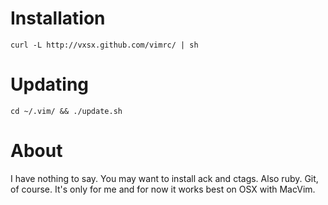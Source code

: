 Installation
============
```
curl -L http://vxsx.github.com/vimrc/ | sh
```

Updating
========
```
cd ~/.vim/ && ./update.sh
```

About
=====
I have nothing to say.
You may want to install ack and ctags. Also ruby.
Git, of course.
It's only for me and for now it works best on OSX with MacVim.
